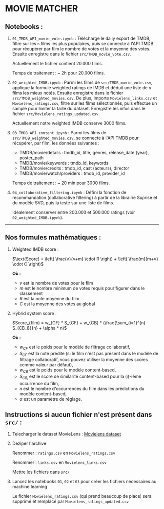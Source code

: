 # MOVIE MATCHER

## Notebooks :

1) `01_TMDB_API_movie_vote.ipynb` : Télécharge le daily export de TMDB, filtre sur les `n` films les plus populaires, puis se connecte à l'API TMDB pour récupérer par film le nombre de votes et la moyenne des votes. Ensuite enregistre dans le fichier `src/TMDB_movie_vote.csv`. 

    Actuellement le fichier contient 20.000 films.

    Temps de traitement : ~ 2h pour 20.000 films.


2) `02_weighted_IMDB.ipynb` : Parmi les films de `src/TMDB_movie_vote.csv`, applique la formule weighted ratings de IMDB et déduit une liste de `n` films les mieux notés. Ensuite enregistre dans le fichier `src/TMDB_weighted_movies.csv`. De plus, importe `Movielens_links.csv` et `Movielens_ratings.csv`, filtre sur les films sélectionnés, puis effectue un sample pour limiter la taille du dataset. Enregistre les infos dans le fichier `src/Movielens_ratings_updated.csv`.

    Actuellement notre weighted IMDB conserve 3000 films.


3) `03_TMDB_API_content.ipynb` : Parmi les films de `src/TMDB_weighted_movies.csv`, se connecte à l'API TMDB pour récupérer, par film, les données suivantes :
    - TMDB/movie/details : tmdb_id, title, genres, release_date (year), poster_path
    - TMDB/movie/keywords : tmdb_id, keywords
    - TMDB/movie/credits : tmdb_id, cast (acteurs), director
    - TMDB/movie/watch/providers : tmdb_id, provider_id

    Temps de traitement : ~ 20 min pour 3000 films.


4) `04_collaborative_filtering.ipynb` : Défini la fonction de recommandation (collaborative filtering) à partir de la librairie Suprise et du modèle SVD, puis la teste sur une liste de films.

    Idéalement conserver entre 200.000 et 500.000 ratings (voir `02_weighted_IMDB.ipynb`).

---

## Nos formules mathématiques :

1) Weighted IMDB score :

    $\text{Score} = \left( \frac{v}{v+m} \cdot R \right) + \left( \frac{m}{m+v} \cdot C \right)$

    **Où :**
    - $v$ est le nombre de votes pour le film
    - $m$ est le nombre minimum de votes requis pour figurer dans le classement
    - $R$ est la note moyenne du film
    - $C$ est la moyenne des votes au global


2) Hybrid system score :

    $Score_{film} = w_{CF} * S_{CF} + w_{CB} * (\frac{\sum_{i=1}^{n} S_{CB_i}}{n} + \alpha * n)$

    **Où :**
    - $w_{CF}$ est le poids pour le modèle de filtrage collaboratif,
    - $S_{CF}$ est la note prédite (si le film n'est pas présent dans le modèle de filtrage collaboratif, vous pouvez utiliser la moyenne des scores comme valeur par défaut),
    - $w_{CB}$ est le poids pour le modèle content-based,
    - $S_{CB_i}$ est le score de similarité content-based pour la \(i\)-ième occurrence du film,
    - $n$ est le nombre d'occurrences du film dans les prédictions du modèle content-based,
    - $\alpha$ est un paramètre de réglage.


## Instructions si aucun fichier n'est présent dans `src/` :

1) Telecharger le dataset MovieLens : [Movielens dataset](https://files.grouplens.org/datasets/movielens/ml-latest.zip)

2) Deziper l'archive

    Renommer : `ratings.csv` en `Movielens_ratings.csv`

    Renommer : `links.csv` en `Movielens_links.csv`

    Mettre les fichiers dans `src/`

3) Lancez les notebooks `01`, `02` et `03` pour créer les fichiers nécessaires au machine learning

    Le fichier `Movielens_ratings.csv` (qui prend beaucoup de place) sera supprimé et remplacé par `Movielens_ratings_updated.csv`